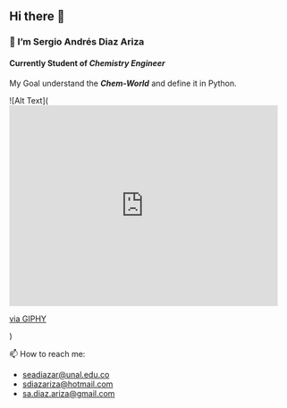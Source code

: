 ## Hi there 👋
### 🌱 I’m Sergio Andrés Diaz Ariza
#### Currently Student of _Chemistry_ _Engineer_ 

My Goal understand the **_Chem-World_** and define it in Python.

![Alt Text](<iframe src="https://giphy.com/embed/fUZHXuE94BN2wtSbUS" width="480" height="360" frameBorder="0" class="giphy-embed" allowFullScreen></iframe><p><a href="https://giphy.com/gifs/chemistry-science-experiment-no-idea-what-im-doing-fUZHXuE94BN2wtSbUS">via GIPHY</a></p>)


📫 How to reach me: 
* seadiazar@unal.edu.co
* sdiazariza@hotmail.com
* sa.diaz.ariza@gmail.com


<!--
**Daz-Riza-Seriog/Daz-Riza-Seriog** is a ✨ _special_ ✨ repository because its `README.md` (this file) appears on your GitHub profile.

Here are some ideas to get you started:

- 🔭 I’m currently working on ...
- 🌱 I’m currently learning ...
- 👯 I’m looking to collaborate on ...
- 🤔 I’m looking for help with ...
- 💬 Ask me about ...
- 📫 How to reach me: ...
- 😄 Pronouns: ...
- ⚡ Fun fact: ...
-->
